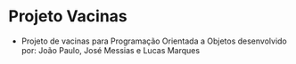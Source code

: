 # Projeto Vacinas

- Projeto de vacinas para Programação Orientada a Objetos desenvolvido por: João Paulo, José Messias e Lucas Marques
